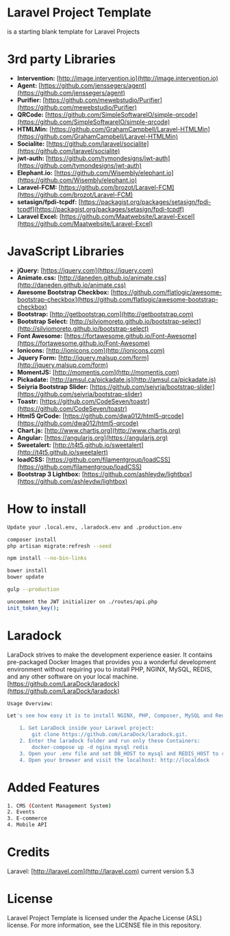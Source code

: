 # Laravel Project Template
is a starting blank template for Laravel Projects

# 3rd party Libraries
* **Intervention:** [http://image.intervention.io](http://image.intervention.io)
* **Agent:** [https://github.com/jenssegers/agent](https://github.com/jenssegers/agent)
* **Purifier:** [https://github.com/mewebstudio/Purifier](https://github.com/mewebstudio/Purifier)
* **QRCode:** [https://github.com/SimpleSoftwareIO/simple-qrcode](https://github.com/SimpleSoftwareIO/simple-qrcode)
* **HTMLMin:** [https://github.com/GrahamCampbell/Laravel-HTMLMin](https://github.com/GrahamCampbell/Laravel-HTMLMin)
* **Socialite:** [https://github.com/laravel/socialite](https://github.com/laravel/socialite)
* **jwt-auth:** [https://github.com/tymondesigns/jwt-auth](https://github.com/tymondesigns/jwt-auth)
* **Elephant.io:** [https://github.com/Wisembly/elephant.io](https://github.com/Wisembly/elephant.io)
* **Laravel-FCM:** [https://github.com/brozot/Laravel-FCM](https://github.com/brozot/Laravel-FCM)
* **setasign/fpdi-tcpdf:** [https://packagist.org/packages/setasign/fpdi-tcpdf](https://packagist.org/packages/setasign/fpdi-tcpdf)
* **Laravel Excel:** [https://github.com/Maatwebsite/Laravel-Excel](https://github.com/Maatwebsite/Laravel-Excel)

# JavaScript Libraries
* **jQuery:** [https://jquery.com](https://jquery.com)
* **Animate.css:** [http://daneden.github.io/animate.css](http://daneden.github.io/animate.css)
* **Awesome Bootstrap Checkbox:** [https://github.com/flatlogic/awesome-bootstrap-checkbox](https://github.com/flatlogic/awesome-bootstrap-checkbox)
* **Bootstrap:** [http://getbootstrap.com](http://getbootstrap.com)
* **Bootstrap Select:** [http://silviomoreto.github.io/bootstrap-select](http://silviomoreto.github.io/bootstrap-select)
* **Font Awesome:** [https://fortawesome.github.io/Font-Awesome](https://fortawesome.github.io/Font-Awesome)
* **Ionicons:** [http://ionicons.com](http://ionicons.com)
* **Jquery Form:** [http://jquery.malsup.com/form](http://jquery.malsup.com/form)
* **MomentJS:** [http://momentjs.com](http://momentjs.com)
* **Pickadate:** [http://amsul.ca/pickadate.js](http://amsul.ca/pickadate.js)
* **Seiyria Bootstrap Slider:** [https://github.com/seiyria/bootstrap-slider](https://github.com/seiyria/bootstrap-slider)
* **Toastr:** [https://github.com/CodeSeven/toastr](https://github.com/CodeSeven/toastr)
* **Html5 QrCode:** [https://github.com/dwa012/html5-qrcode](https://github.com/dwa012/html5-qrcode)
* **Chart.js:** [http://www.chartjs.org](http://www.chartjs.org)
* **Angular:** [https://angularjs.org](https://angularjs.org)
* **Sweetalert:** [http://t4t5.github.io/sweetalert](http://t4t5.github.io/sweetalert)
* **loadCSS:** [https://github.com/filamentgroup/loadCSS](https://github.com/filamentgroup/loadCSS)
* **Bootstrap 3 Lightbox:** [https://github.com/ashleydw/lightbox](https://github.com/ashleydw/lightbox)

# How to install
```sh
Update your .local.env, .laradock.env and .production.env

composer install
php artisan migrate:refresh --seed

npm install --no-bin-links

bower install
bower update

gulp --production

uncomment the JWT initializer on ./routes/api.php
init_token_key();
```

# Laradock
LaraDock strives to make the development experience easier. It contains pre-packaged Docker Images that provides you a wonderful development environment without requiring you to install PHP, NGINX, MySQL, REDIS, and any other software on your local machine. [https://github.com/LaraDock/laradock](https://github.com/LaraDock/laradock) 
```sh
Usage Overview:

Let's see how easy it is to install NGINX, PHP, Composer, MySQL and Redis. Then run Laravel.

    1. Get LaraDock inside your Laravel project: 
        git clone https://github.com/LaraDock/laradock.git.
    2. Enter the laradock folder and run only these Containers: 
        docker-compose up -d nginx mysql redis
    3. Open your .env file and set DB_HOST to mysql and REDIS_HOST to redis.
    4. Open your browser and visit the localhost: http://localdock
```

# Added Features
```sh
1. CMS (Content Management System)
2. Events
3. E-commerce
4. Mobile API
```

# Credits
Laravel: [http://laravel.com](http://laravel.com) current version 5.3

# License
Laravel Project Template is licensed under the Apache License (ASL) license. For more information, see the LICENSE file in this repository.
